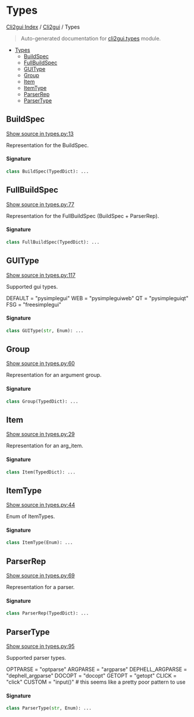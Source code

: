 # Types

[Cli2gui Index](../README.md#cli2gui-index) / [Cli2gui](./index.md#cli2gui) / Types

> Auto-generated documentation for [cli2gui.types](../../../cli2gui/types.py) module.

- [Types](#types)
  - [BuildSpec](#buildspec)
  - [FullBuildSpec](#fullbuildspec)
  - [GUIType](#guitype)
  - [Group](#group)
  - [Item](#item)
  - [ItemType](#itemtype)
  - [ParserRep](#parserrep)
  - [ParserType](#parsertype)

## BuildSpec

[Show source in types.py:13](../../../cli2gui/types.py#L13)

Representation for the BuildSpec.

#### Signature

```python
class BuildSpec(TypedDict): ...
```



## FullBuildSpec

[Show source in types.py:77](../../../cli2gui/types.py#L77)

Representation for the FullBuildSpec (BuildSpec + ParserRep).

#### Signature

```python
class FullBuildSpec(TypedDict): ...
```



## GUIType

[Show source in types.py:117](../../../cli2gui/types.py#L117)

Supported gui types.

DEFAULT = "pysimplegui"
WEB = "pysimpleguiweb"
QT = "pysimpleguiqt"
FSG = "freesimplegui"

#### Signature

```python
class GUIType(str, Enum): ...
```



## Group

[Show source in types.py:60](../../../cli2gui/types.py#L60)

Representation for an argument group.

#### Signature

```python
class Group(TypedDict): ...
```



## Item

[Show source in types.py:29](../../../cli2gui/types.py#L29)

Representation for an arg_item.

#### Signature

```python
class Item(TypedDict): ...
```



## ItemType

[Show source in types.py:44](../../../cli2gui/types.py#L44)

Enum of ItemTypes.

#### Signature

```python
class ItemType(Enum): ...
```



## ParserRep

[Show source in types.py:69](../../../cli2gui/types.py#L69)

Representation for a parser.

#### Signature

```python
class ParserRep(TypedDict): ...
```



## ParserType

[Show source in types.py:95](../../../cli2gui/types.py#L95)

Supported parser types.

OPTPARSE = "optparse"
ARGPARSE = "argparse"
DEPHELL_ARGPARSE = "dephell_argparse"
DOCOPT = "docopt"
GETOPT = "getopt"
CLICK = "click"
CUSTOM = "input()"  # this seems like a pretty poor pattern to use

#### Signature

```python
class ParserType(str, Enum): ...
```